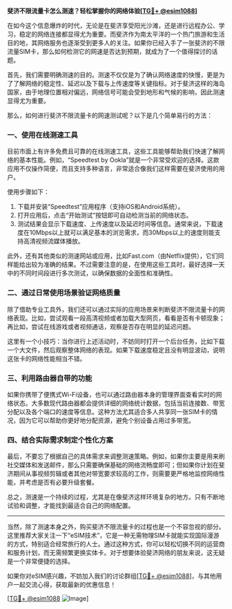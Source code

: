 **斐济不限流量卡怎么测速？轻松掌握你的网络体验[[TG💪+ @esim1088](https://t.me/s/esim1088)]**

在如今这个信息爆炸的时代，无论是在斐济享受阳光沙滩，还是进行远程办公、学习，稳定的网络连接都显得尤为重要。而斐济作为南太平洋的一个热门旅游和生活目的地，其网络服务也逐渐受到更多人的关注。如果你已经入手了一张斐济的不限流量SIM卡，那么如何检测它的网速是否达到预期，就成为了一个值得探讨的话题。

首先，我们需要明确测速的目的。测速不仅仅是为了确认网络速度的快慢，更是为了了解网络的稳定性、延迟以及下载与上传速度等关键指标。对于斐济这样的海岛国家，由于地理位置相对偏远，网络信号可能会受到地形和气候的影响，因此测速显得尤为重要。

那么，如何进行斐济不限流量卡的网速测试呢？以下是几个简单易行的方法：

### **一、使用在线测速工具**

目前市面上有许多免费且可靠的在线测速工具，这些工具能够帮助我们快速了解网络的基本性能。例如，“Speedtest by Ookla”就是一个非常受欢迎的选择。这款应用不仅操作简便，而且支持多种语言，非常适合像我们这样需要在斐济使用的用户。

使用步骤如下：
1. 下载并安装“Speedtest”应用程序（支持iOS和Android系统）。
2. 打开应用后，点击“开始测试”按钮即可自动检测当前的网络状态。
3. 测试结果会显示下载速度、上传速度以及延迟时间等信息。通常来说，下载速度在10Mbps以上就可以满足基本的浏览需求，而30Mbps以上的速度则能支持高清视频流媒体播放。

此外，还有其他类似的测速网站或应用，比如Fast.com（由Netflix提供），它们同样能给出较为准确的结果。不过需要注意的是，在使用这些工具时，最好选择一天中的不同时间段进行多次测试，以确保数据的全面性和准确性。

### **二、通过日常使用场景验证网络质量**

除了借助专业工具外，我们还可以通过实际的应用场景来判断斐济不限流量卡的网络表现。比如，尝试观看一段高清视频或者加载大型网页，看看是否有卡顿现象；再比如，尝试在线游戏或者视频通话，观察是否存在明显的延迟问题。

这里有一个小技巧：当你进行上述活动时，不妨同时打开一个后台任务，比如下载一个大文件，然后观察整体网络的表现。如果下载速度稳定且没有明显波动，说明这张卡的网络性能相当不错。

### **三、利用路由器自带的功能**

如果你携带了便携式Wi-Fi设备，也可以通过路由器本身的管理界面查看实时的网络状态。大多数现代路由器都会提供详细的网络统计数据，包括当前连接数、带宽分配以及各个端口的速度等信息。这种方法尤其适合多人共享同一张SIM卡的情况，因为它可以帮助你更好地分配资源，避免个别设备占用过多带宽。

### **四、结合实际需求制定个性化方案**

最后，不要忘了根据自己的具体需求来调整测速策略。例如，如果你主要是用来刷社交媒体和发送邮件，那么只需要确保基础的网络流畅度即可；但如果你计划在斐济期间从事视频剪辑或者其他对带宽要求较高的工作，则需要更严格地监控网络性能，并考虑是否有必要升级套餐。

总之，测速是一个持续的过程，尤其是在像斐济这样环境复杂的地方。只有不断地试验和调整，才能找到最适合自己的网络配置。

---

当然，除了测速本身之外，购买斐济不限流量卡的过程也是一个不容忽视的部分。这里推荐大家关注一下“eSIM技术”，它是一种无需物理SIM卡就能实现国际漫游的方式，特别适合经常旅行的人士。通过这种方式，你可以轻松切换不同的运营商和服务计划，而无需频繁更换实体卡。对于想要体验斐济网络的朋友来说，这无疑是一个非常便捷的选择。

如果你对eSIM感兴趣，不妨加入我们的讨论群组[[TG💪+ @esim1088](https://t.me/s/esim1088)]，与其他用户一起交流心得，获取最新的优惠信息！

[[TG💪+ @esim1088](https://t.me/s/esim1088) ![Image](https://i.postimg.cc/4NQfJmqS/Snipaste-2025-05-13-00-14-12.png)]